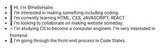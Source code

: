 - 👋 Hi, I’m @HelloHailie
- 👀 I’m interested in making something including coding.
- 🌱 I’m currently learning HTML, CSS, JAVASCRIPT, REACT
- 💞️ I’m looking to collaborate on making website someday.
- ⭐️ I'm studying CS to become a computer engineer. I'm very interested in frontend.
- 🍅 I'm going through the front-end process in Code States.
<!---
HelloHailie/HelloHailie is a ✨ special ✨ repository because its `README.md` (this file) appears on your GitHub profile.
You can click the Preview link to take a look at your changes.
--->
